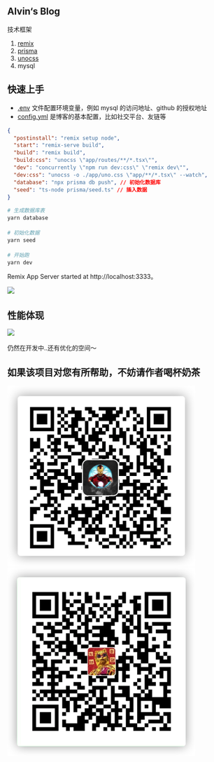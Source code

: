 ## Alvin‘s Blog

技术框架

1. [remix](https://github.com/remix-run/remix)
2. [prisma](https://github.com/prisma/prisma)
3. [unocss](https://github.com/unocss/unocss)
4. mysql

## 快速上手

- [.env](./.env) 文件配置环境变量，例如 mysql 的访问地址、github 的授权地址
- [config.yml](./config.yml) 是博客的基本配置，比如社交平台、友链等

```json
{
  "postinstall": "remix setup node",
  "start": "remix-serve build",
  "build": "remix build",
  "build:css": "unocss \"app/routes/**/*.tsx\"",
  "dev": "concurrently \"npm run dev:css\" \"remix dev\"",
  "dev:css": "unocss -o ./app/uno.css \"app/**/*.tsx\" --watch",
  "database": "npx prisma db push", // 初始化数据库
  "seed": "ts-node prisma/seed.ts" // 插入数据
}
```

```bash
# 生成数据库表
yarn database

# 初始化数据
yarn seed

# 开始跑
yarn dev
```

Remix App Server started at http://localhost:3333。

![](https://user-images.githubusercontent.com/34113677/155190401-8662dc40-d7ba-4614-92b3-4fd5a4810043.png)

## 性能体现

![](https://user-images.githubusercontent.com/34113677/155189577-0650d10c-1253-4e91-b643-cbc49ed6ec2e.png)

仍然在开发中..还有优化的空间～

## 如果该项目对您有所帮助，不妨请作者喝杯奶茶

<img src="public/alipay.png" width="430"> <img src="public/wechat.png" width="430">
